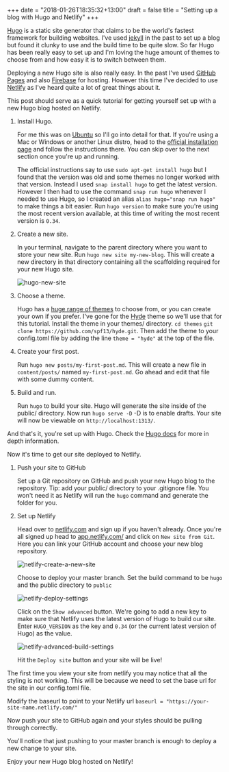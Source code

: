 +++
date = "2018-01-26T18:35:32+13:00"
draft = false
title = "Setting up a blog with Hugo and Netlify"
+++

[Hugo](https://gohugo.io/) is a static site generator that claims to be the world's fastest framework for building websites. I've used [jekyll](https://jekyllrb.com/) in the past to set up a blog but found it clunky to use and the build time to be quite slow. So far Hugo has been really easy to set up and I'm loving the huge amount of themes to choose from and how easy it is to switch between them. 

Deploying a new Hugo site is also really easy. In the past I've used [GitHub Pages](https://pages.github.com/) and also [Firebase](https://firebase.google.com/) for hosting. However this time I've decided to use [Netlify](https://www.netlify.com/) as I've heard quite a lot of great things about it. 

This post should serve as a quick tutorial for getting yourself set up with a new Hugo blog hosted on Netlify.

1. Install Hugo.

    For me this was on [Ubuntu](https://www.ubuntu.com/) so I'll go into detail for that. If you're using a Mac or Windows or another Linux distro, head to the [official installation page](https://gohugo.io/getting-started/installing/) and follow the instructions there. You can skip over to the next section once you're up and running.

    The official instructions say to use `sudo apt-get install hugo` but I found that the version was old and some themes no longer worked with that version. Instead I used `snap install hugo` to get the latest version. However I then had to use the command `snap run hugo` whenever I needed to use Hugo, so I created an alias `alias hugo="snap run hugo"` to make things a bit easier. Run `hugo version` to make sure you're using the most recent version available, at this time of writing the most recent version is `0.34`.

2. Create a new site.

    In your terminal, navigate to the parent directory where you want to store your new site. Run `hugo new site my-new-blog`. This will create a new directory in that directory containing all the scaffolding required for your new Hugo site. 

    ![hugo-new-site][hugo-new-site]

3. Choose a theme.

    Hugo has a [huge range of themes](https://themes.gohugo.io/) to choose from, or you can create your own if you prefer. I've gone for the [Hyde](https://themes.gohugo.io/hyde/) theme so we'll use that for this tutorial. Install the theme in your themes/ directory. 
        `cd themes` 
        `git clone https://github.com/spf13/hyde.git`.
    Then add the theme to your config.toml file by adding the line `theme = "hyde"` at the top of the file.

4. Create your first post.

    Run `hugo new posts/my-first-post.md`. This will create a new file in `content/posts/` named `my-first-post.md`. Go ahead and edit that file with some dummy content. 

5. Build and run.

    Run `hugo` to build your site. Hugo will generate the site inside of the public/ directory. Now run `hugo serve -D` -D is to enable drafts. Your site will now be viewable on `http://localhost:1313/`. 

And that's it, you're set up with Hugo. Check the [Hugo docs](https://gohugo.io/documentation/) for more in depth information.

Now it's time to get our site deployed to Netlify. 

1. Push your site to GitHub

    Set up a Git repository on GitHub and push your new Hugo blog to the repository. 
    Tip: add your public/ directory to your .gitignore file. You won't need it as Netlify will run the `hugo` command and generate the folder for you. 

2. Set up Netlify

    Head over to [netlify.com](https://www.netlify.com/) and sign up if you haven't already.
    Once you're all signed up head to [app.netlify.com/](https://app.netlify.com/) and click on `New site from Git`. Here you can link your GitHub account and choose your new blog repository. 

    ![netlify-create-a-new-site][netlify-create-a-new-site]

    Choose to deploy your master branch. Set the build command to be `hugo` and the public directory to `public`

    ![netlify-deploy-settings][netlify-deploy-settings]

    Click on the `Show advanced` button. We're going to add a new key to make sure that Netlify uses the latest version of Hugo to build our site. Enter `HUGO_VERSION` as the key and `0.34` (or the current latest version of Hugo) as the value. 

    ![netlify-advanced-build-settings][netlify-advanced-build-settings]

    Hit the `Deploy site` button and your site will be live!

The first time you view your site from netlify you may notice that all the styling is not working. This will be because we need to set the base url for the site in our config.toml file.

Modify the baseurl to point to your Netlify url `baseurl = "https://your-site-name.netlify.com/"`

Now push your site to GitHub again and your styles should be pulling through correctly.

You'll notice that just pushing to your master branch is enough to deploy a new change to your site.

Enjoy your new Hugo blog hosted on Netlify!

[hugo-new-site]: /images/hugo-new-site.png "hugo new site output"
[netlify-create-a-new-site]: /images/netlify-create-a-new-site.png "netlify create a new site"
[netlify-deploy-settings]: /images/netlify-deploy-settings.png "netlify deploy settings"
[netlify-advanced-build-settings]: /images/netlify-advanced-build-settings.png "netlify advanced build settings"